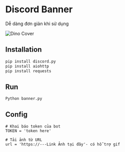 # Discord Banner

Dễ dàng đơn giản khi sử dụng

![Dino Cover](https://media.discordapp.net/attachments/1189441843054788689/1218045534141550762/image.png?ex=66063c4d&is=65f3c74d&hm=95bbd7a558b13bfb05ea8ad079525aa23d0d75e7dca8eb0ccc94ed57eab286c9&=&format=webp&quality=lossless)

## Installation



```bash
pip install discord.py
pip install aiohttp
pip install requests
```

## Run

```python
Python banner.py
```

## Config

```config
# Khai báo token của bot
TOKEN = 'token here'
```

```config
# Tải ảnh từ URL
url = 'https://---Link Ảnh tại đây'- có hỗ trợ gif
```
